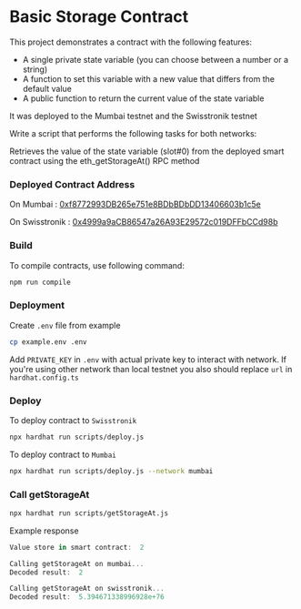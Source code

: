 # Basic Storage Contract

This project demonstrates a contract with the following features:

- A single private state variable (you can choose between a number or a string)
- A function to set this variable with a new value that differs from the default value
- A public function to return the current value of the state variable

It was deployed to the Mumbai testnet and the Swisstronik testnet

Write a script that performs the following tasks for both networks:

Retrieves the value of the state variable (slot#0) from the deployed smart contract using the eth_getStorageAt() RPC method

### Deployed Contract Address

On Mumbai : [0xf8772993DB265e751e8BDbBDbDD13406603b1c5e](https://mumbai.polygonscan.com/address/0xf8772993DB265e751e8BDbBDbDD13406603b1c5e)

On Swisstronik : [0x4999a9aCB86547a26A93E29572c019DFFbCCd98b](https://explorer-evm.testnet.swisstronik.com/address/0x3F042A7cd5f7dE394bc74a1310E3BcF2eBB9Ac3C)

### Build

To compile contracts, use following command:

```sh
npm run compile
```

### Deployment

Create `.env` file from example

```sh
cp example.env .env
```

Add `PRIVATE_KEY` in `.env` with actual private key to interact with network. If you're using other network than local testnet you also should replace `url` in `hardhat.config.ts`

### Deploy

To deploy contract to `Swisstronik`

```sh
npx hardhat run scripts/deploy.js
```

To deploy contract to `Mumbai`

```sh
npx hardhat run scripts/deploy.js --network mumbai
```

### Call getStorageAt

```sh
npx hardhat run scripts/getStorageAt.js
```

Example response

```js
Value store in smart contract:  2

Calling getStorageAt on mumbai...
Decoded result:  2

Calling getStorageAt on swisstronik...
Decoded result:  5.394671338996928e+76
```

